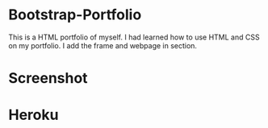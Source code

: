 # Bootstrap-Portfolio 

This is a HTML portfolio of myself. I had learned how to use HTML and CSS on my portfolio. I add the frame and webpage in section.


# Screenshot

# Heroku
